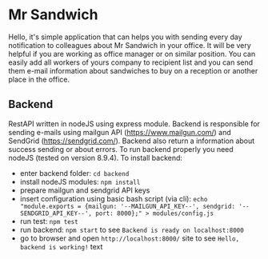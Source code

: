 # Mr Sandwich
Hello, it's simple application that can helps you with sending every day notification to colleagues about Mr Sandwich in your office.
It will be very helpful if you are working as office manager or on similar position.
You can easily add all workers of yours company to recipient list and you can send them e-mail information about sandwiches to buy on a reception or another place in the office.

## Backend
RestAPI written in nodeJS using express module. Backend is responsible for sending e-mails using mailgun API (https://www.mailgun.com/) and SendGrid (https://sendgrid.com/). Backend also return a information about success sending or about errors.
To run backend properly you need nodeJS (tested on version 8.9.4). 
To install backend:
- enter backend folder: `cd backend`
- install nodeJS modules: `npm install`
- prepare mailgun and sendgrid API keys 
- insert configuration using basic bash script (via cli): `echo "module.exports = {mailgun: '--MAILGUN_API_KEY--', sendgrid: '--SENDGRID_API_KEY--', port: 8000};" > modules/config.js`
- run test: `npm test`
- run backend: `npm start` to see `Backend is ready on localhost:8000`
- go to browser and open `http://localhost:8000/` site to see `Hello, backend is working!` text

